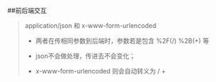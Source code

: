 ##前后端交互


> application/json 和 x-www-form-urlencoded
> - 两者在传相同参数到后端时，参数若是包含 %2F(/) %2B(+) 等
> + json不会做处理，传进去不会变化；
> * x-www-form-urlencoded 则会自动转义为 / +